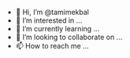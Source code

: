 - 👋 Hi, I’m @tamimekbal
- 👀 I’m interested in ...
- 🌱 I’m currently learning ...
- 💞️ I’m looking to collaborate on ...
- 📫 How to reach me ...

<!---
tamimekbal/tamimekbal is a ✨ special ✨ repository because its `README.md` (this file) appears on your GitHub profile.
You can click the Preview link to take a look at your changes.
--->

